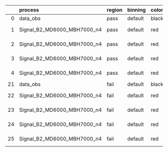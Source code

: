 |    | process                     | region   | binning   | color   | process_type   |   scale | variation   | source_filename                                                      | source_histname    | alias                       | title     |   combine_idx |     lnN |   shapes | syst_type   | direction   | variation_alias   |
|---:|:----------------------------|:---------|:----------|:--------|:---------------|--------:|:------------|:---------------------------------------------------------------------|:-------------------|:----------------------------|:----------|--------------:|--------:|---------:|:------------|:------------|:------------------|
|  0 | data_obs                    | pass     | default   | black   | DATA           |       1 | nominal     | ./histograms_for_2DAlphabet_v18//BH_Data.root                        | hpass              | Data                        | Data      |           nan | nan     |      nan | nan         | nan         | nan               |
|  1 | Signal_B2_MD6000_MBH7000_n4 | pass     | default   | red     | SIGNAL         |       1 | lumi        | ./histograms_for_2DAlphabet_v18//BH_Signal_B2_MD6000_MBH7000_n4.root | hpass              | Signal_B2_MD6000_MBH7000_n4 | BH signal |           nan |   1.016 |      nan | lnN         | nan         | nan               |
|  2 | Signal_B2_MD6000_MBH7000_n4 | pass     | default   | red     | SIGNAL         |       1 | SVM         | ./histograms_for_2DAlphabet_v18//BH_Signal_B2_MD6000_MBH7000_n4.root | hpass_SVMsyst_up   | Signal_B2_MD6000_MBH7000_n4 | BH signal |           nan | nan     |        1 | shapes      | Up          | SVMsyst           |
|  3 | Signal_B2_MD6000_MBH7000_n4 | pass     | default   | red     | SIGNAL         |       1 | SVM         | ./histograms_for_2DAlphabet_v18//BH_Signal_B2_MD6000_MBH7000_n4.root | hpass_SVMsyst_down | Signal_B2_MD6000_MBH7000_n4 | BH signal |           nan | nan     |        1 | shapes      | Down        | SVMsyst           |
|  4 | Signal_B2_MD6000_MBH7000_n4 | pass     | default   | red     | SIGNAL         |       1 | nominal     | ./histograms_for_2DAlphabet_v18//BH_Signal_B2_MD6000_MBH7000_n4.root | hpass              | Signal_B2_MD6000_MBH7000_n4 | BH signal |           nan | nan     |      nan | nan         | nan         | nan               |
| 21 | data_obs                    | fail     | default   | black   | DATA           |       1 | nominal     | ./histograms_for_2DAlphabet_v18//BH_Data.root                        | hfail              | Data                        | Data      |           nan | nan     |      nan | nan         | nan         | nan               |
| 22 | Signal_B2_MD6000_MBH7000_n4 | fail     | default   | red     | SIGNAL         |       1 | lumi        | ./histograms_for_2DAlphabet_v18//BH_Signal_B2_MD6000_MBH7000_n4.root | hfail              | Signal_B2_MD6000_MBH7000_n4 | BH signal |           nan |   1.016 |      nan | lnN         | nan         | nan               |
| 23 | Signal_B2_MD6000_MBH7000_n4 | fail     | default   | red     | SIGNAL         |       1 | SVM         | ./histograms_for_2DAlphabet_v18//BH_Signal_B2_MD6000_MBH7000_n4.root | hfail_SVMsyst_up   | Signal_B2_MD6000_MBH7000_n4 | BH signal |           nan | nan     |        1 | shapes      | Up          | SVMsyst           |
| 24 | Signal_B2_MD6000_MBH7000_n4 | fail     | default   | red     | SIGNAL         |       1 | SVM         | ./histograms_for_2DAlphabet_v18//BH_Signal_B2_MD6000_MBH7000_n4.root | hfail_SVMsyst_down | Signal_B2_MD6000_MBH7000_n4 | BH signal |           nan | nan     |        1 | shapes      | Down        | SVMsyst           |
| 25 | Signal_B2_MD6000_MBH7000_n4 | fail     | default   | red     | SIGNAL         |       1 | nominal     | ./histograms_for_2DAlphabet_v18//BH_Signal_B2_MD6000_MBH7000_n4.root | hfail              | Signal_B2_MD6000_MBH7000_n4 | BH signal |           nan | nan     |      nan | nan         | nan         | nan               |